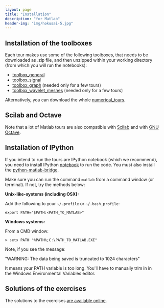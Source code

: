 ```yaml
---
layout: page
title: "Installation"
description: "for Matlab"
header-img: "img/hokusai-5.jpg"
---
```


Installation of the toolboxes
------------

Each tour makes use some of the following toolboxes, that needs to be downloaded as .zip file, and then unzipped within your working directory (from which you will run the notebooks):

* [toolbox_general](https://github.com/gpeyre/numerical-tours/raw/master/matlab/toolbox_general.zip)
* [toolbox_signal](https://github.com/gpeyre/numerical-tours/raw/master/matlab/toolbox_signal.zip)
* [toolbox_graph](https://github.com/gpeyre/numerical-tours/raw/master/matlab/toolbox_graph.zip) (needed only for a few tours)
* [toolbox_wavelet_meshes](https://github.com/gpeyre/numerical-tours/raw/master/matlab/toolbox_wavelet_meshes.zip) (needed only for a few tours)

Alternatively, you can download the whole [numerical_tours][1].


Scilab and Octave
------------

Note that a lot of Matlab tours are also compatible with [Scilab](http://www.scilab.org/) and with [GNU Octave](https://www.gnu.org/software/octave/).


Installation of IPython
------------

If you intend to run the tours are IPython notebook (which we recommend), you need to install IPython [notebook][2] to run the code. You must also install the [python-matlab-bridge][3].

Make sure you can run the command `matlab` from a command window (or terminal).  If not, try the methods below:

__Unix-like-systems (including OSX):__

Add the following to your `~/.profile` or `~/.bash_profile`:

`export PATH="$PATH:<PATH_TO_MATLAB>"`

__Windows systems:__

From a CMD window:

`> setx PATH "%PATH%;C:\PATH_TO_MATLAB.EXE"`

Note, if you see the message:

"WARNING: The data being saved is truncated to 1024 characters"

It means your PATH variable is too long. You'll have to manually trim in in the Windows Environmental Variables editor.


Solutions of the exercises
------------

The solutions to the exercises [are available online](https://github.com/gpeyre/numerical-tours/tree/master/matlab/solutions).

[1]: https://github.com/gpeyre/numerical-tours/archive/master.zip
[2]: http://ipython.org/install.html
[3]: http://arokem.github.io/python-matlab-bridge/
